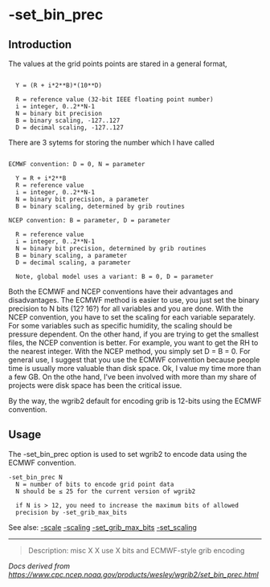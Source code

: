 # -set_bin_prec

## Introduction

The values at the grid points points are stared in a general format,

```

  Y = (R + i*2**B)*(10**D)

  R = reference value (32-bit IEEE floating point number)
  i = integer, 0..2**N-1
  N = binary bit precision
  B = binary scaling, -127..127
  D = decimal scaling, -127..127
```

There are 3 sytems for storing the number which I have called

```

ECMWF convention: D = 0, N = parameter

  Y = R + i*2**B
  R = reference value
  i = integer, 0..2**N-1
  N = binary bit precision, a parameter
  B = binary scaling, determined by grib routines

NCEP convention: B = parameter, D = parameter

  R = reference value
  i = integer, 0..2**N-1
  N = binary bit precision, determined by grib routines
  B = binary scaling, a parameter
  D = decimal scaling, a parameter

  Note, global model uses a variant: B = 0, D = parameter
```

Both the ECMWF and NCEP conventions have their advantages and
disadvantages. The ECMWF method is easier to use, you just
set the binary precision to N bits (12? 16?) for all variables
and you are done. With the NCEP convention, you have to
set the scaling for each variable separately. For some variables
such as specific humidity, the scaling should be pressure
dependent. On the other hand, if you are trying to get the smallest
files, the NCEP convention is better. For example, you want to
get the RH to the nearest integer. With the NCEP method, you simply
set D = B = 0. For general use, I suggest that you use the ECMWF
convention because people time is usually more valuable than disk space.
Ok, I value my time more than a few GB. On the othe hand, I've been
involved with more than my share of projects were disk space
has been the critical issue.

By the way, the wgrib2 default for encoding grib is 12-bits using
the ECMWF convention.

## Usage

The -set_bin_prec option is used to
set wgrib2 to encode data using the ECMWF convention.

```
-set_bin_prec N
  N = number of bits to encode grid point data
  N should be ≤ 25 for the current version of wgrib2

  if N is > 12, you need to increase the maximum bits of allowed
  precision by -set_grib_max_bits
```

See alse:
[-scale](scale.md)
[-scaling](scaling.md)
[-set_grib_max_bits](set_grib_max_bits.md)
[-set_scaling](set_scaling.md)

---

> Description: misc X X use X bits and ECMWF-style grib encoding

_Docs derived from <https://www.cpc.ncep.noaa.gov/products/wesley/wgrib2/set_bin_prec.html>_
